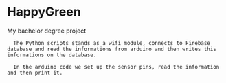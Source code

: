 # HappyGreen
My bachelor degree project
      
      The Python scripts stands as a wifi module, connects to Firebase database and read the informations from arduino and then writes this informations on the database.
      
      In the arduino code we set up the sensor pins, read the information and then print it.
